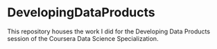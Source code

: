 # DevelopingDataProducts
This repository houses the work I did for the Developing Data Products session of the Coursera Data Science Specialization.
